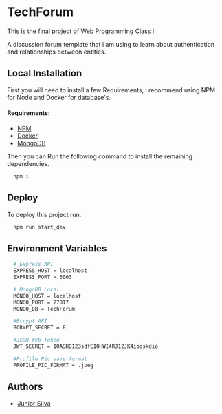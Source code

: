 # TechForum

This is the final project of Web Programming Class I

A discussion forum template that i am using to learn about authentication and relationships between entities.

## Local Installation

First you will need to install a few Requirements, i recommend using NPM for Node and Docker for database's.

#### Requirements:

- [NPM](https://github.com/nvm-sh/nvm)
- [Docker](https://docs.docker.com/engine/install/)
- [MongoDB](https://hub.docker.com/_/mongo)

Then you can Run the following command to install the remaining dependencies.

```bash
  npm i
```

## Deploy

To deploy this project run:

```bash
  npm run start_dev
```

## Environment Variables

```bash
  # Express API   
  EXPRESS_HOST = localhost
  EXPRESS_PORT = 3003

  # MongoDB Local
  MONGO_HOST = localhost
  MONGO_PORT = 27017
  MONGO_DB = TechForum

  #Bcrypt API
  BCRYPT_SECRET = 8

  #JSON Web Token
  JWT_SECRET = IOASHD123sdfEIOHWI4RJ12JK4ioqskdio

  #Profile Pic save format
  PROFILE_PIC_FORMAT = .jpeg
```

## Authors

- [Junior Silva](https://www.github.com/juniorsilva2)
